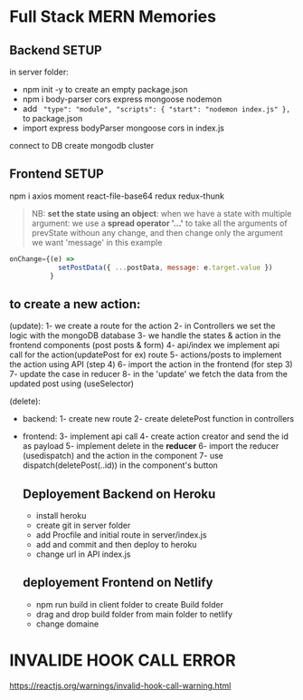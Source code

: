 # Full Stack MERN Memories

## Backend SETUP

in server folder:

- npm init -y to create an empty package.json
- npm i body-parser cors express mongoose nodemon
- add ` "type": "module", "scripts": { "start": "nodemon index.js" },` to package.json
- import express bodyParser mongoose cors in index.js

connect to DB
create mongodb cluster

## Frontend SETUP

npm i axios moment react-file-base64 redux redux-thunk

> NB: **set the state using an object**: when we have a state with multiple argument: we use a **spread operator '...'** to take all the arguments of prevState withoun any change, and then change only the argument we want 'message' in this example

```js
onChange={(e) =>
            setPostData({ ...postData, message: e.target.value })
          }
```

## to create a new action:

(update):
1- we create a route for the action
2- in Controllers we set the logic with the mongoDB database
3- we handle the states & action in the frontend components (post posts & form)
4- api/index we implement api call for the action(updatePost for ex) route
5- actions/posts to implement the action using API (step 4)
6- import the action in the frontend (for step 3)
7- update the case in reducer
8- in the 'update' we fetch the data from the updated post using (useSelector)

(delete):

- backend:
  1- create new route
  2- create deletePost function in controllers
- frontend:
  3- implement api call
  4- create action creator and send the id as payload
  5- implement delete in the **reducer**
  6- import the reducer (usedispatch) and the action in the component
  7- use dispatch(deletePost(..id)) in the component's button

  ## Deployement Backend on Heroku

  - install heroku
  - create git in server folder
  - add Procfile and initial route in server/index.js
  - add and commit and then deploy to heroku
  - change url in API index.js

  ## deployement Frontend on Netlify

  - npm run build in client folder to create Build folder
  - drag and drop build folder from main folder to netlify
  - change domaine

# INVALIDE HOOK CALL ERROR

https://reactjs.org/warnings/invalid-hook-call-warning.html
